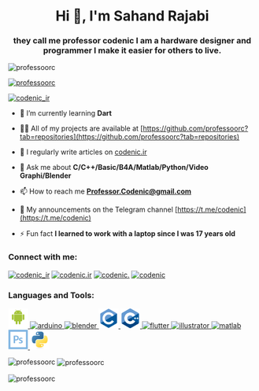 <h1 align="center">Hi 👋, I'm Sahand Rajabi</h1>
<h3 align="center">they call me professor codenic I am a hardware designer and programmer I make it easier for others to live.</h3>

<p align="left"> <img src="https://komarev.com/ghpvc/?username=professoorc&label=Profile%20views&color=0e75b6&style=flat" alt="professoorc" /> </p>

<p align="left"> <a href="https://github.com/ryo-ma/github-profile-trophy"><img src="https://github-profile-trophy.vercel.app/?username=professoorc" alt="professoorc" /></a> </p>

<p align="left"> <a href="https://twitter.com/codenic_ir" target="blank"><img src="https://img.shields.io/twitter/follow/codenic_ir?logo=twitter&style=for-the-badge" alt="codenic_ir" /></a> </p>

- 🌱 I’m currently learning **Dart**

- 👨‍💻 All of my projects are available at [https://github.com/professoorc?tab=repositories](https://github.com/professoorc?tab=repositories)

- 📝 I regularly write articles on [codenic.ir](codenic.ir)

- 💬 Ask me about **C/C++/Basic/B4A/Matlab/Python/Video Graphi/Blender**

- 📫 How to reach me **Professor.Codenic@gmail.com**

- 📄 My announcements on the Telegram channel [https://t.me/codenic](https://t.me/codenic)

- ⚡ Fun fact **I learned to work with a laptop since I was 17 years old**

<h3 align="left">Connect with me:</h3>
<p align="left">
<a href="https://twitter.com/codenic_ir" target="blank"><img align="center" src="https://raw.githubusercontent.com/rahuldkjain/github-profile-readme-generator/master/src/images/icons/Social/twitter.svg" alt="codenic_ir" height="30" width="40" /></a>
<a href="https://instagram.com/codenic.ir" target="blank"><img align="center" src="https://raw.githubusercontent.com/rahuldkjain/github-profile-readme-generator/master/src/images/icons/Social/instagram.svg" alt="codenic.ir" height="30" width="40" /></a>
<a href="https://www.youtube.com/@codenic_ir" target="blank"><img align="center" src="https://raw.githubusercontent.com/rahuldkjain/github-profile-readme-generator/master/src/images/icons/Social/youtube.svg" alt="codenic." height="30" width="40" /></a>
<a href="https://t.me/codenic" target="blank"><img align="center" src="https://upload.wikimedia.org/wikipedia/commons/thumb/8/82/Telegram_logo.svg/2048px-Telegram_logo.svg.png" alt="codenic" height="30" width="30" /></a>
</p>

<h3 align="left">Languages and Tools:</h3>
<p align="left"> <a href="https://developer.android.com" target="_blank" rel="noreferrer"> <img src="https://raw.githubusercontent.com/devicons/devicon/master/icons/android/android-original-wordmark.svg" alt="android" width="40" height="40"/> </a> <a href="https://www.arduino.cc/" target="_blank" rel="noreferrer"> <img src="https://cdn.worldvectorlogo.com/logos/arduino-1.svg" alt="arduino" width="40" height="40"/> </a> <a href="https://www.blender.org/" target="_blank" rel="noreferrer"> <img src="https://download.blender.org/branding/community/blender_community_badge_white.svg" alt="blender" width="40" height="40"/> </a> <a href="https://www.cprogramming.com/" target="_blank" rel="noreferrer"> <img src="https://raw.githubusercontent.com/devicons/devicon/master/icons/c/c-original.svg" alt="c" width="40" height="40"/> </a> <a href="https://www.w3schools.com/cpp/" target="_blank" rel="noreferrer"> <img src="https://raw.githubusercontent.com/devicons/devicon/master/icons/cplusplus/cplusplus-original.svg" alt="cplusplus" width="40" height="40"/> </a> <a href="https://flutter.dev" target="_blank" rel="noreferrer"> <img src="https://www.vectorlogo.zone/logos/flutterio/flutterio-icon.svg" alt="flutter" width="40" height="40"/> </a> <a href="https://www.adobe.com/in/products/illustrator.html" target="_blank" rel="noreferrer"> <img src="https://www.vectorlogo.zone/logos/adobe_illustrator/adobe_illustrator-icon.svg" alt="illustrator" width="40" height="40"/> </a> <a href="https://www.mathworks.com/" target="_blank" rel="noreferrer"> <img src="https://upload.wikimedia.org/wikipedia/commons/2/21/Matlab_Logo.png" alt="matlab" width="40" height="40"/> </a> <a href="https://www.photoshop.com/en" target="_blank" rel="noreferrer"> <img src="https://raw.githubusercontent.com/devicons/devicon/master/icons/photoshop/photoshop-line.svg" alt="photoshop" width="40" height="40"/> </a> <a href="https://www.python.org" target="_blank" rel="noreferrer"> <img src="https://raw.githubusercontent.com/devicons/devicon/master/icons/python/python-original.svg" alt="python" width="40" height="40"/> </a> </p>

<p><img align="left" src="https://github-readme-stats.vercel.app/api/top-langs?username=professoorc&show_icons=true&locale=en&layout=compact" alt="professoorc" /></p>

<p>&nbsp;<img align="center" src="https://github-readme-stats.vercel.app/api?username=professoorc&show_icons=true&locale=en" alt="professoorc" /></p>

<p><img align="center" src="https://github-readme-streak-stats.herokuapp.com/?user=professoorc&" alt="professoorc" /></p>
